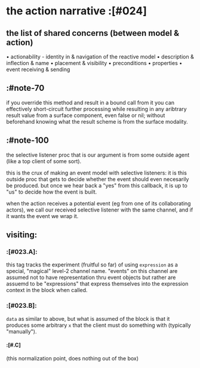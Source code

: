 # the action narrative :[#024]

## the list of shared concerns (between model & action)

  • actionability - identity in & navigation of the reactive model
  • description & inflection & name
  • placement & visibility
  • preconditions
  • properties
  • event receiving & sending




## :#note-70

if you override this method and result in a bound call from it you can
effectively short-circuit further processing while resulting in any
aribtrary result value from a surface component, even false or nil;
without beforehand knowing what the result scheme is from the surface
modality.




## :#note-100

the selective listener proc that is our argument is from some outside
agent (like a top client of some sort).

this is the crux of making an event model with selective listeners: it is
this outside proc that gets to decide whether the event should even
necesarily be produced. but once we hear back a "yes" from this
callback, it is up to "us" to decide how the event is built.

when the action receives a potential event (eg from one of its
collaborating actors), we call our received selective listener
with the same channel, and if it wants the event we wrap it.




## visiting:

### :[#023.A]:

this tag tracks the experiment (fruitful so far) of using `expression`
as a special, "magical" level-2 channel name. "events" on this channel
are assumed not to have representation thru event objects but rather are
assuemd to be "expressions" that express themselves into the expression
context in the block when called.




### :[#023.B]:

`data` as similar to above, but what is assumed of the block is that it
produces some arbitrary `x` that the client must do something with
(typically "manually").




#### :[#.C]

(this normalization point, does nothing out of the box)
